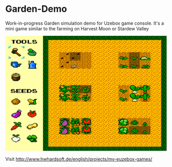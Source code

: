 # Garden-Demo

Work-in-progress Garden simulation demo for Uzebox game console. It's a mini game similar to the farming on Harvest Moon or Stardew Valley

![My image](https://github.com/HWHardsoft/Garden-Demo/blob/master/ART/garden.png)

Visit http://www.hwhardsoft.de/english/projects/my-euzebox-games/
